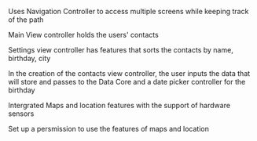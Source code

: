 Uses Navigation Controller to access multiple screens while keeping track of the path 

Main View controller holds the users' contacts 

Settings view controller has features that sorts the contacts by name, birthday, city 

In the creation of the contacts view controller, the user inputs the data that will store and passes to the Data Core and a date picker controller for the birthday 

Intergrated Maps and location features with the support of hardware sensors

Set up a persmission to use the features of maps and location 
